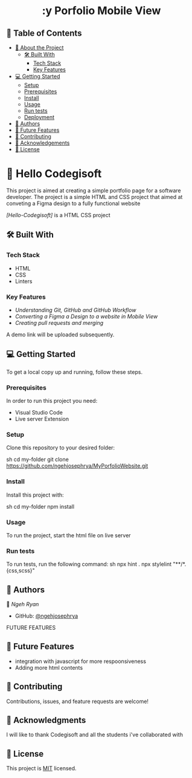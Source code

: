 <a name="readme-top"></a>

<div align="center">

  <br/>

  <h1><b>:y Porfolio Mobile View</b></h1>

</div>

## 📗 Table of Contents

- [📖 About the Project](#about-project)
  - [🛠 Built With](#built-with)
    - [Tech Stack](#tech-stack)
    - [Key Features](#key-features)
- [💻 Getting Started](#getting-started)
  - [Setup](#setup)
  - [Prerequisites](#prerequisites)
  - [Install](#install)
  - [Usage](#usage)
  - [Run tests](#run-tests)
  - [Deployment](#deployment)
- [👥 Authors](#authors)
- [🔭 Future Features](#future-features)
- [🤝 Contributing](#contributing)
- [🙏 Acknowledgements](#acknowledgements)
- [📝 License](#license)

# 📖 Hello Codegisoft <a name="Hello CodegiSoft Academy"></a>

This project is aimed at creating a simple portfolio page for a software developer. The project is a simple HTML and CSS project that aimed at conveting a Figma design to a fully functional website

*[Hello-Codegisoft]* is a HTML CSS project

## 🛠 Built With <a name="Html & Css"></a>

### Tech Stack <a name="tech-stack"></a>

- HTML
- CSS
- Linters

### Key Features <a name="key-features"></a>

- *Understanding Git, GitHub and GitHub Workflow*
- *Converting a Figma a Design to a website in Mobile View*
- *Creating pull requests and merging*

A demo link will be uploaded subsequently.

## 💻 Getting Started <a name="getting-started"></a>

To get a local copy up and running, follow these steps.

### Prerequisites

In order to run this project you need:

- Visual Studio Code
- Live server Extension

### Setup

Clone this repository to your desired folder:

sh
  cd my-folder
  git clone https://github.com/ngehjosephrya/MyPorfolioWebsite.git


### Install

Install this project with:

sh
  cd my-folder
  npm install



### Usage

To run the project, start the html file on live server

### Run tests

To run tests, run the following command:
sh
  npx hint .
  npx stylelint "**/*.{css,scss}"


## 👥 Authors <a name="authors"></a>

👤 *Ngeh Ryan*

- GitHub: [@ngehjosephrya](https://github.com/ngehjosephrya)

 FUTURE FEATURES 

 ## 🔭 Future Features <a name="future-features"></a>

- integration with javascript for more respoonsiveness
- Adding more html contents

## 🤝 Contributing <a name="contributing"></a>

Contributions, issues, and feature requests are welcome!

## 🙏 Acknowledgments <a name="acknowledgements"></a>

I will like to thank Codegisoft and all the students i've collaborated with

## 📝 License <a name="license"></a>

This project is [MIT](./license.md) licensed.